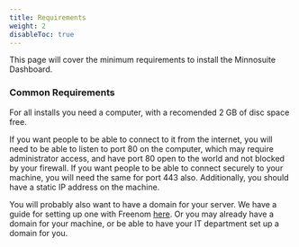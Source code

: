 ```yaml
---
title: Requirements
weight: 2
disableToc: true
---
```

This page will cover the minimum requirements to install the Minnosuite Dashboard.

### Common Requirements

For all installs you need a computer, with a recomended 2 GB of disc space free.  

If you want people to be able to connect to it from the internet, you will need to be able to listen to port 80 on the computer, which may require administrator access, and have port 80 open to the world and not blocked by your firewall.  If you want people to be able to connect securely to your machine, you will need the same for port 443 also.  Additionally, you should have a static IP address on the machine. 

You will probably also want to have a domain for your server.  We have a guide for setting up one with Freenom [here](../domain).  Or you may already have a domain for your machine, or be able to have your IT department set up a domain for you.